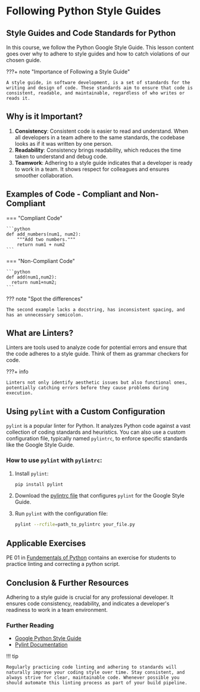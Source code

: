 # Following Python Style Guides

## Style Guides and Code Standards for Python

In this course, we follow the Python Google Style Guide. This lesson content goes over why to adhere to style guides and how to catch violations of our chosen guide.

???+ note "Importance of Following a Style Guide"

    A style guide, in software development, is a set of standards for the writing and design of code. These standards aim to ensure that code is consistent, readable, and maintainable, regardless of who writes or reads it.

## Why is it Important?

1. **Consistency**: Consistent code is easier to read and understand. When all developers in a team adhere to the same standards, the codebase looks as if it was written by one person.
2. **Readability**: Consistency brings readability, which reduces the time taken to understand and debug code.
3. **Teamwork**: Adhering to a style guide indicates that a developer is ready to work in a team. It shows respect for colleagues and ensures smoother collaboration.

## Examples of Code - Compliant and Non-Compliant

=== "Compliant Code"

    ```python
    def add_numbers(num1, num2):
        """Add two numbers."""
        return num1 + num2
    ```

=== "Non-Compliant Code"

    ```python
    def add(num1,num2):
      return num1+num2;
    ```

??? note "Spot the differences"

    The second example lacks a docstring, has inconsistent spacing, and has an unnecessary semicolon.

## What are Linters?

Linters are tools used to analyze code for potential errors and ensure that the code adheres to a style guide. Think of them as grammar checkers for code.

???+ info

    Linters not only identify aesthetic issues but also functional ones, potentially catching errors before they cause problems during execution.

## Using `pylint` with a Custom Configuration

`pylint` is a popular linter for Python. It analyzes Python code against a vast collection of coding standards and heuristics. You can also use a custom configuration file, typically named `pylintrc`, to enforce specific standards like the Google Style Guide.

### How to use `pylint` with `pylintrc`:

1. Install `pylint`:

   ```sh
   pip install pylint
   ```

2. Download the [pylintrc file](_assets/pylintrc) that configures `pylint` for the Google Style Guide.

3. Run `pylint` with the configuration file:

   ```sh
   pylint --rcfile=path_to_pylintrc your_file.py
   ```

## Applicable Exercises

PE 01 in [Fundementals of Python](..//07_Python_Programming/01_Python_Fundamentals/08_Practical_Exercise.md) contains an exercise for students to practice linting and correcting a python script.

## Conclusion & Further Resources

Adhering to a style guide is crucial for any professional developer. It ensures code consistency, readability, and indicates a developer's readiness to work in a team environment.

### Further Reading

- [Google Python Style Guide](https://google.github.io/styleguide/pyguide.html)
- [Pylint Documentation](https://pylint.pycqa.org/en/latest/)

!!! tip

    Regularly practicing code linting and adhering to standards will naturally improve your coding style over time. Stay consistent, and always strive for clear, maintainable code. Whenever possible you should automate this linting process as part of your build pipeline.
